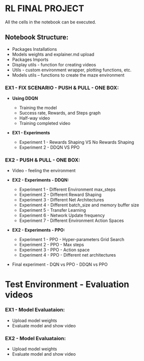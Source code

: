 
# RL FINAL PROJECT
 
All the cells in the notebook can be executed.

## Notebook Structure:
 - Packages Installations
 - Models weights and explainer.md upload
 - Packages Imports
 - Display utils - function for creating videos
 - Utils - custom environment wrapper, plotting functions, etc.
 - Models utils – functions to create the maze environment

### EX1 - FIX SCENARIO - PUSH & PULL - ONE BOX:

 - **Using DDQN**
	 - Training the model
	 - Success rate, Rewards, and Steps graph
	 - Half-way video
	 - Training completed video

 -  **EX1 - Experiments**
	 - Experiment 1 - Rewards Shaping VS No Rewards Shaping
	 - Experiment 2 - DDQN VS PPO

### EX2 - PUSH & PULL - ONE BOX:
 

 - Video - feeling the environment 

 - **EX2 - Experiments - DDQN:**

	 - Experiment 1 - Different Environment max_steps
	 - Experiment 2 - Different Reward Shaping
	 - Experiment 3 - Different Net Architectures
	 - Experiment 4 - Different batch_size and memory buffer size
	 - Experiment 5 - Transfer Learning
	 - Experiment 6 - Network Update frequency
	 - Experiment 7 - Different Environment Action Spaces

 -  **EX2 - Experiments - PPO:**

	 - Experiment 1 - PPO - Hyper-parameters Grid Search
	 - Experiment 2 - PPO - Max steps
	 - Experiment 3 - PPO - Action space
	 - Experiment 4 - PPO - Different net architectures

 - Final experiment - DQN vs PPO - DDQN vs PPO
 
# Test Environment - Evaluation videos
### EX1 - Model Evaluataion:
 - Upload model weights
 - Evaluate model and show video
### EX2 - Model Evaluataion:
 - Upload model weights
 - Evaluate model and show video
